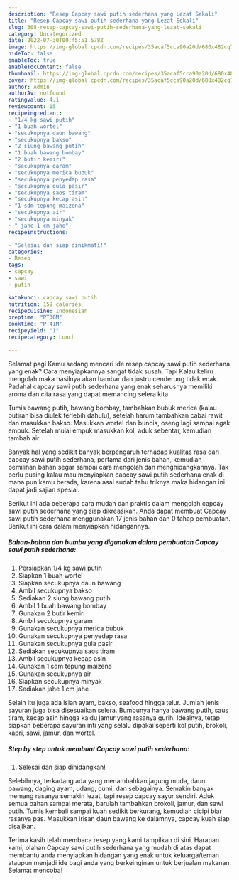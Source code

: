 ```yaml
---
description: "Resep Capcay sawi putih sederhana yang Lezat Sekali"
title: "Resep Capcay sawi putih sederhana yang Lezat Sekali"
slug: 308-resep-capcay-sawi-putih-sederhana-yang-lezat-sekali
category: Uncategorized
date: 2022-07-30T00:45:51.578Z
image: https://img-global.cpcdn.com/recipes/35acaf5cca90a20d/680x482cq70/capcay-sawi-putih-sederhana-foto-resep-utama.jpg
hideToc: false
enableToc: true
enableTocContent: false
thumbnail: https://img-global.cpcdn.com/recipes/35acaf5cca90a20d/680x482cq70/capcay-sawi-putih-sederhana-foto-resep-utama.jpg
cover: https://img-global.cpcdn.com/recipes/35acaf5cca90a20d/680x482cq70/capcay-sawi-putih-sederhana-foto-resep-utama.jpg
author: Admin
authorAv: notfound
ratingvalue: 4.1
reviewcount: 15
recipeingredient:
- "1/4 kg sawi putih"
- "1 buah wortel"
- "secukupnya daun bawang"
- "secukupnya bakso"
- "2 siung bawang putih"
- "1 buah bawang bombay"
- "2 butir kemiri"
- "secukupnya garam"
- "secukupnya merica bubuk"
- "secukupnya penyedap rasa"
- "secukupnya gula pasir"
- "secukupnya saos tiram"
- "secukupnya kecap asin"
- "1 sdm tepung maizena"
- "secukupnya air"
- "secukupnya minyak"
- " jahe 1 cm jahe"
recipeinstructions:

- "Selesai dan siap dinikmati!"
categories:
- Resep
tags:
- capcay
- sawi
- putih

katakunci: capcay sawi putih 
nutrition: 159 calories
recipecuisine: Indonesian
preptime: "PT36M"
cooktime: "PT41M"
recipeyield: "1"
recipecategory: Lunch

---
```



Selamat pagi Kamu sedang mencari ide resep capcay sawi putih sederhana yang enak? Cara menyiapkannya sangat tidak susah. Tapi Kalau keliru mengolah maka hasilnya akan hambar dan justru cenderung tidak enak. Padahal capcay sawi putih sederhana yang enak seharusnya memiliki aroma dan cita rasa yang dapat memancing selera kita.


Tumis bawang putih, bawang bombay, tambahkan bubuk merica (kalau butiran bisa diulek terlebih dahulu), setelah harum tambahkan cabai rawit dan masukkan bakso. Masukkan wortel dan buncis, oseng lagi sampai agak empuk. Setelah mulai empuk masukkan kol, aduk sebentar, kemudian tambah air.

Banyak hal yang sedikit banyak berpengaruh terhadap kualitas rasa dari capcay sawi putih sederhana, pertama dari jenis bahan, kemudian pemilihan bahan segar sampai cara mengolah dan menghidangkannya. Tak perlu pusing kalau mau menyiapkan capcay sawi putih sederhana enak di mana pun kamu berada, karena asal sudah tahu triknya maka hidangan ini dapat jadi sajian spesial.


Berikut ini ada beberapa cara mudah dan praktis dalam mengolah capcay sawi putih sederhana yang siap dikreasikan. Anda dapat membuat Capcay sawi putih sederhana menggunakan 17 jenis bahan dan 0 tahap pembuatan. Berikut ini cara dalam menyiapkan hidangannya.

<!--inarticleads1-->

##### Bahan-bahan dan bumbu yang digunakan dalam pembuatan Capcay sawi putih sederhana:

1. Persiapkan 1/4 kg sawi putih
1. Siapkan 1 buah wortel
1. Siapkan secukupnya daun bawang
1. Ambil secukupnya bakso
1. Sediakan 2 siung bawang putih
1. Ambil 1 buah bawang bombay
1. Gunakan 2 butir kemiri
1. Ambil secukupnya garam
1. Gunakan secukupnya merica bubuk
1. Gunakan secukupnya penyedap rasa
1. Gunakan secukupnya gula pasir
1. Sediakan secukupnya saos tiram
1. Ambil secukupnya kecap asin
1. Gunakan 1 sdm tepung maizena
1. Gunakan secukupnya air
1. Siapkan secukupnya minyak
1. Sediakan  jahe 1 cm jahe


Selain itu juga ada isian ayam, bakso, seafood hingga telur. Jumlah jenis sayuran juga bisa disesuaikan selera. Bumbunya hanya bawang putih, saus tiram, kecap asin hingga kaldu jamur yang rasanya gurih. Idealnya, tetap siapkan beberapa sayuran inti yang selalu dipakai seperti kol putih, brokoli, kapri, sawi, jamur, dan wortel. 

<!--inarticleads2-->

##### Step by step untuk membuat Capcay sawi putih sederhana:


1. Selesai dan siap dihidangkan!

Selebihnya, terkadang ada yang menambahkan jagung muda, daun bawang, daging ayam, udang, cumi, dan sebagainya. Semakin banyak memang rasanya semakin lezat, tapi resep capcay sayur sendiri. Aduk semua bahan sampai merata, barulah tambahkan brokoli, jamur, dan sawi putih. Tumis kembali sampai kuah sedikit berkurang, kemudian cicipi biar rasanya pas. Masukkan irisan daun bawang ke dalamnya, capcay kuah siap disajikan. 

Terima kasih telah membaca resep yang kami tampilkan di sini. Harapan kami, olahan Capcay sawi putih sederhana yang mudah di atas dapat membantu anda menyiapkan hidangan yang enak untuk keluarga/teman ataupun menjadi ide bagi anda yang berkeinginan untuk berjualan makanan. Selamat mencoba!
